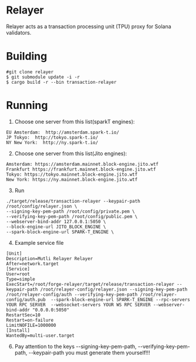 # Relayer
Relayer acts as a transaction processing unit (TPU) proxy for Solana validators.

# Building
```shell
#git clone relayer
$ git submodule update -i -r
$ cargo build -r --bin transaction-relayer
```

# Running 
1.  Choose one server from this list(sparkT engines):
```
EU Amsterdam:  http://amsterdam.spark-t.io/
JP Tokyo:  http://tokyo.spark-t.io/
NY New York:  http://ny.spark-t.io/
```

2.  Choose one server from this list(Jito engines):
```
Amsterdam: https://amsterdam.mainnet.block-engine.jito.wtf
Frankfurt https://frankfurt.mainnet.block-engine.jito.wtf
Tokyo: https://tokyo.mainnet.block-engine.jito.wtf
New York: https://ny.mainnet.block-engine.jito.wtf
```

3. Run
```
./target/release/transaction-relayer --keypair-path /root/config/relayer.json \
--signing-key-pem-path /root/config/private.pem \
--verifying-key-pem-path /root/config/public.pem \
--webserver-bind-addr 127.0.0.1:5050 \
--block-engine-url JITO_BLOCK_ENGINE \
--spark-block-engine-url SPARK-T_ENGINE \
```

4. Example service file
```
[Unit]
Description=Mutli Relayer Relayer
After=network.target
[Service]
User=root
Type=simple
ExecStart=/root/forge-relayer/target/release/transaction-relayer --keypair-path /root/relayer-config/relayer.json --signing-key-pem-path /root/relayer-config/auth --verifying-key-pem-path /root/relayer-config/auth.pub  --spark-block-engine-url SPARK-T_ENGINE --rpc-servers YOUR RPC SERVER  --websocket-servers YOUR WS RPC SERVER --webserver-bind-addr "0.0.0.0:5050"
RestartSec=10
Restart=on-failure
LimitNOFILE=1000000
[Install]
WantedBy=multi-user.target
```

6. Pay attention to the keys --signing-key-pem-path, --verifying-key-pem-path, --keypair-path you must generate them yourself!!!



